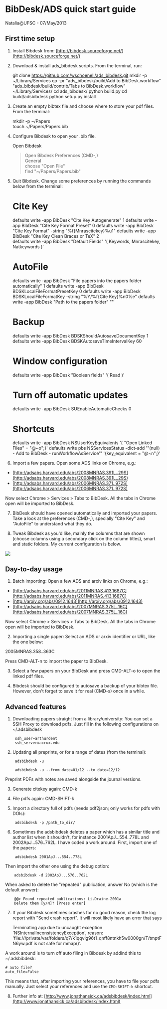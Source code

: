 # BibDesk/ADS quick start guide

Natalia@UFSC - 07/May/2013

## First time setup

1) Install Bibdesk from: [http://bibdesk.sourceforge.net/](http://bibdesk.sourceforge.net/)

2) Download & install ads_bibdesk scripts. From the terminal, run:

      git clone https://github.com/wschoenell/ads_bibdesk.git 
      mkdir -p ~/Library/Services
      cp -pr "ads_bibdesk/build/Add to BibDesk.workflow" "ads_bibdesk/build/contrib/Tabs to BibDesk.workflow" ~/Library/Services/
      cd ads_bibdesk/
      python build.py
      cd build/adsbibdesk
      python setup.py install

3) Create an empty bibtex file and choose where to store your pdf files. From the terminal:

      mkdir -p ~/Papers  
      touch ~/Papers/Papers.bib

4) Configure Bibdesk to open your .bib file.

   Open Bibdesk  
   > Open Bibdesk Preferences (CMD-,)   
   > General  
   > choose "Open File"   
   > find "~/Papers/Papers.bib"

5) Quit Bibdesk. Change some preferences by running the commands below from the terminal:

      # Cite Key
      defaults write -app BibDesk "Cite Key Autogenerate" 1
      defaults write -app BibDesk "Cite Key Format Preset" 0
      defaults write -app BibDesk "Cite Key Format" -string "%f{Mnrascitekey}%u1"
      defaults write -app BibDesk "Cite Key Clean Braces or TeX" 2     
      defaults write -app BibDesk "Default Fields" '( Keywords, Mnrascitekey, Natkeywords )'
      
      # AutoFile
      defaults write -app BibDesk "File papers into the papers folder automatically" 1
      defaults write -app BibDesk BDSKLocalFileFormatPresetKey 0
      defaults write -app BibDesk BDSKLocalFileFormatKey -string "%Y/%f{Cite Key}%n0%e"
      defaults write -app BibDesk "Path to the papers folder" ""
      
      # Backup
      defaults write -app BibDesk BDSKShouldAutosaveDocumentKey 1
      defaults write -app BibDesk BDSKAutosaveTimeIntervalKey 60

      # Window configuration
      defaults write -app BibDesk "Boolean fields" '( Read )'

      # Turn off automatic updates
      defaults write -app BibDesk SUEnableAutomaticChecks 0

      # Shortcuts
      defaults write -app BibDesk NSUserKeyEquivalents '{ "Open Linked Files" = "@~o";}'
      defaults write pbs NSServicesStatus -dict-add '"(null) - Add to BibDesk - runWorkflowAsService"' '{key_equivalent = "@~n";}'

6) Import a few papers. Open some ADS links on Chrome, e.g.:

* [http://adsabs.harvard.edu/abs/2008MNRAS.391L..29S](http://adsabs.harvard.edu/abs/2008MNRAS.391L..29S)
* [http://adsabs.harvard.edu/abs/2006MNRAS.371..972S](http://adsabs.harvard.edu/abs/2006MNRAS.371..972S)

Now select Chrome > Services > Tabs to BibDesk. All the tabs in Chrome open will be imported to BibDesk.

7) BibDesk should have opened automatically and imported your papers. Take a look at the preferences (CMD-,), specially "Cite Key" and "AutoFile" to understand what they do.

8) Tweak Bibdesk as you'd like, mainly the columns that are shown (choose columns using a secondary click on the column titles), smart and static folders. My current configuration is below.

![](./bibdesk_columns_nat.png)


## Day-to-day usage

1) Batch importing: Open a few ADS and arxiv links on Chrome, e.g.:

* [http://adsabs.harvard.edu/abs/2011MNRAS.413.1687C](http://adsabs.harvard.edu/abs/2011MNRAS.413.1687C)
* [http://arxiv.org/abs/0912.1643](http://arxiv.org/abs/0912.1643)
* [http://adsabs.harvard.edu/abs/2007MNRAS.375L..16C](http://adsabs.harvard.edu/abs/2007MNRAS.375L..16C)

Now select Chrome > Services > Tabs to BibDesk. All the tabs in Chrome open will be imported to BibDesk.

2) Importing a single paper: Select an ADS or arxiv identifier or URL, like the one below:

2005MNRAS.358..363C

Press CMD-ALT-n to import the paper to BibDesk.

3) Select a few papers on your BibDesk and press CMD-ALT-o to open the linked pdf files.

4) Bibdesk should be configured to autosave a backup of your bibtex file. However, don't forget to save it for real (CMD-s) once in a while.


## Advanced features

1) Downloading papers straight from a library/university: You can set a SSH Proxy to download pdfs. Just fill in the following configurations on ~/.adsbibdesk

        ssh_user=arthurdent
        ssh_server=acrux.edu

2) Updating all preprints, or for a range of dates (from the terminal):

        adsbibdesk -u

        adsbibdesk -u --from_date=01/12 --to_date=12/12

Preprint PDFs with notes are saved alongside the journal versions.

3) Generate citekey again: CMD-k

4) File pdfs again: CMD-SHIFT-k

5) Import a directory full of pdfs (needs pdf2json; only works for pdfs with DOIs):

        adsbibdesk -p /path_to_dir/

6) Sometimes the adsbibdesk deletes a paper which has a similar title
and author list when it shouldn't, for instance 2001ApJ...554..778L and
2002ApJ...576..762L. I have coded a work around. First, import one of the papers:

        adsbibdesk 2001ApJ...554..778L

Then import the other one using the debug option:

        adsbibdesk -d 2002ApJ...576..762L

When asked to delete the "repeated" publication, answer No (which is the
default answer):

        @@> Found repeated publications: Li.Draine.2001a
        Delete them [y/N]? [Press enter]

7) If your Bibdesk sometimes crashes for no good reason, check the log
report with "Send crash report". It will most likely have an error that
says

    Terminating app due to uncaught exception 'NSInternalInconsistencyException', reason: 'file:///private/var/folders/q7/k1qqvlg96t1_qnff8ntnkh5w0000gn/T/tmptFN6yw.pdf is not safe for mmap()’.

A work around is to turn off auto filing in Bibdesk by addind this to
~/.adsbibdesk: 

    # auto file?
    auto_file=False

This means that, after importing your references, you have to file your
pdfs manually. Just select your references and use the `CMD-SHIFT-k`
shortcut.

8) Further info at: [http://www.jonathansick.ca/adsbibdesk/index.html](http://www.jonathansick.ca/adsbibdesk/index.html)



